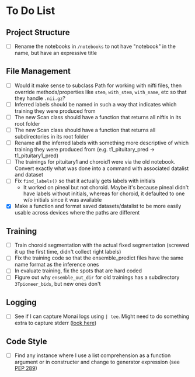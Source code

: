 # To Do List

## Project Structure

- [ ] Rename the notebooks in `/notebooks` to not have "notebook" in the name, but have an expressive title

## File Management

- [ ] Would it make sense to subclass Path for working with nifti files, then override methods/properties like
  `stem`, `with_stem`, `with_name`, etc so that they handle `.nii.gz`?
- [ ] Inferred labels should be named in such a way that indicates which training
  they were produced from
- [ ] The new Scan class should have a function that returns all niftis in
  its root folder
- [ ] The new Scan class should have a function that returns all subdirectories
  in its root folder
- [ ] Rename all the inferred labels with something more descriptive of which training
  they were produced from (e.g. t1_pituitary_pred → t1_pituitary1_pred)
- [ ] The trainings for pituitary1 and choroid1 were via the old notebook. Convert exactly what
  was done into a command with associated datalist and dataset
- [ ] Fix `find_labels()` so that it actually gets labels with initials
  - It worked on pineal but not choroid. Maybe it's because pineal didn't have labels without initials,
    whereas for choroid, it defaulted to one w/o initials since it was available
- [x] Make a function and format saved datasets/datalist to be more easily usable
  across devices where the paths are different

## Training

- [ ] Train choroid segmentation with the actual fixed segmentation (screwed it up the first time, didn't collect right labels)
- [ ] Fix the training code so that the ensemble_predict files have the same name format as the inference ones
- [ ] In evaluate training, fix the spots that are hard coded
- [ ] Figure out why `ensemble_out_dir` for old trainings has a subdirectory `3Tpioneer_bids`, but new ones don't

## Logging

- [ ] See if I can capture Monai logs using `| tee`. Might need to do something extra
  to capture stderr ([look here](https://serverfault.com/questions/201061/capturing-stderr-and-stdout-to-file-using-tee))

## Code Style

- [ ] Find any instance where I use a list comprehension as a function argument
  or in constructer and change to generator expression (see [PEP 289](https://peps.python.org/pep-0289/))
